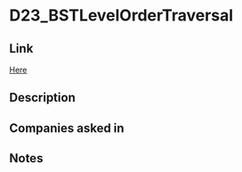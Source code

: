 # D23_BSTLevelOrderTraversal

## Link

[Here](https://www.hackerrank.com/challenges/30-binary-trees)

## Description

## Companies asked in

## Notes